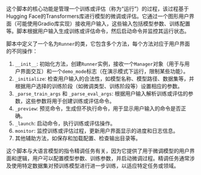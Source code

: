 这个脚本的核心功能是管理一个训练或评估（称为“运行”）的过程，该过程基于Hugging Face的Transformers库进行模型的微调或评估。它通过一个图形用户界面（可能使用Gradio库实现）接收用户输入，这些输入包括模型参数、训练配置等。脚本根据用户输入生成训练或评估命令，然后启动命令并监控其运行状态。

脚本中定义了一个名为`Runner`的类，它包含多个方法，每个方法对应于用户界面的不同操作：

1. `__init__`: 初始化方法，创建`Runner`实例，接收一个`Manager`对象（用于与用户界面交互）和一个`demo_mode`标志（在演示模式下运行，限制某些功能）。
2. `_initialize`: 检查用户输入的合法性，如模型名称、模型路径、数据集等，并根据用户选择的训练阶段（如微调类型、训练阶段等）设置相应的参数。
3. `_parse_train_args` 和 `_parse_eval_args`: 根据用户输入解析训练或评估的参数，这些参数将用于创建训练或评估命令。
4. `_preview`: 预览命令，生成但不执行命令，用于显示用户输入的命令是否正确。
5. `_launch`: 启动命令，执行训练或评估操作。
6. `monitor`: 监控训练或评估过程，更新用户界面显示的进度和日志信息。
7. 其他辅助方法，如保存和加载配置、检查输出目录等。

这个脚本与大语言模型的指令精调任务有关，因为它提供了用于微调模型的用户界面和逻辑，用户可以配置模型参数、训练参数，并启动微调过程。精调任务通常涉及使用特定数据集对预训练模型进行进一步训练，以适应特定任务或领域。
